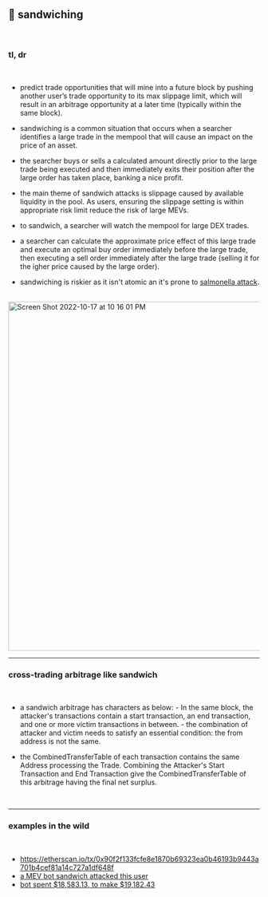 ## 🥪 sandwiching

<br>

### tl, dr

<br>

*  predict trade opportunities that will mine into a future block by pushing another user’s trade opportunity to its max slippage limit, which will result in an arbitrage opportunity at a later time (typically within the same block).

* sandwiching is a common situation that occurs when a searcher identifies a large trade in the mempool that will cause an impact on the price of an asset.

* the searcher buys or sells a calculated amount directly prior to the large trade being executed and then immediately exits their position after the large order has taken place, banking a nice profit.

* the main theme of sandwich attacks is slippage caused by available liquidity in the pool. As users, ensuring the slippage setting is within appropriate risk limit reduce the risk of large MEVs.

* to sandwich, a searcher will watch the mempool for large DEX trades.

* a searcher can calculate the approximate price effect of this large trade and execute an optimal buy order immediately before the large trade, then executing a sell order immediately after the large trade (selling it for the igher price caused by the large order).

* sandwiching is riskier as it isn't atomic an it's prone to [salmonella attack](https://github.co/Defi-Cartel/salmonella).

<br>

<img width="700" alt="Screen Shot 2022-10-17 at 10 16 01 PM" src="https://user-images.githubusercontent.com/1130416/196341536-47b22f79-404f-4c55-8091-30a7251adcb1.png">



<br>

---

### cross-trading arbitrage like sandwich

<br>

- a sandwich arbitrage has characters as below:
      - In the same block, the attacker's transactions contain a start transaction, an end transaction, and one or more victim transactions in between.
      - the combination of attacker and victim needs to satisfy an essential condition: the from address is not the same.


- the CombinedTransferTable of each transaction contains the same Address processing the Trade. Combining the Attacker's Start Transaction and End Transaction give the CombinedTransferTable of this arbitrage having the final net surplus.


<br>

---

### examples in the wild

<br>


* https://etherscan.io/tx/0x90f2f133fcfe8e1870b69323ea0b46193b9443a701b4cef81a14c727a1df648f
* [a MEV bot sandwich attacked this user](https://etherscan.io/tx/0xa79dfb5d4442a4ff04768c638bf306b75340ac325e86c34653904ab7f7429ac5)
* [bot spent $18,583.13, to make $19,182.43](https://etherscan.io/tx/0x206203f5d62b8027fc8ad0c88be2b6d7b8e9c6b5b81a49c9a8d1c227d6027018)
